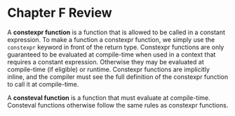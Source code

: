 # Chapter F Review

A **constexpr function** is a function that is allowed to be called in a constant expression. To make a function a constexpr function, we simply use the `constexpr` keyword in front of the return type. Constexpr functions are only guaranteed to be evaluated at compile-time when used in a context that requires a constant expression. Otherwise they may be evaluated at compile-time (if eligible) or runtime. Constexpr functions are implicitly inline, and the compiler must see the full definition of the constexpr function to call it at compile-time.

A **consteval function** is a function that must evaluate at compile-time. Consteval functions otherwise follow the same rules as constexpr functions.
